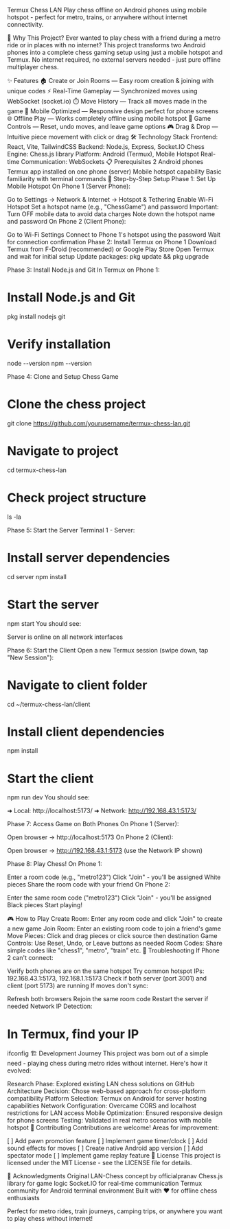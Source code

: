 Termux Chess LAN
Play chess offline on Android phones using mobile hotspot - perfect for metro, trains, or anywhere without internet connectivity.



🎯 Why This Project?
Ever wanted to play chess with a friend during a metro ride or in places with no internet? This project transforms two Android phones into a complete chess gaming setup using just a mobile hotspot and Termux. No internet required, no external servers needed - just pure offline multiplayer chess.

✨ Features
🏠 Create or Join Rooms — Easy room creation & joining with unique codes
⚡ Real-Time Gameplay — Synchronized moves using WebSocket (socket.io)
⏱️ Move History — Track all moves made in the game
📱 Mobile Optimized — Responsive design perfect for phone screens
🌐 Offline Play — Works completely offline using mobile hotspot
🔄 Game Controls — Reset, undo moves, and leave game options
🎮 Drag & Drop — Intuitive piece movement with click or drag
🛠️ Technology Stack
Frontend: React, Vite, TailwindCSS
Backend: Node.js, Express, Socket.IO
Chess Engine: Chess.js library
Platform: Android (Termux), Mobile Hotspot
Real-time Communication: WebSockets
📋 Prerequisites
2 Android phones
Termux app installed on one phone (server)
Mobile hotspot capability
Basic familiarity with terminal commands
🚀 Step-by-Step Setup
Phase 1: Set Up Mobile Hotspot
On Phone 1 (Server Phone):

Go to Settings → Network & Internet → Hotspot & Tethering
Enable Wi-Fi Hotspot
Set a hotspot name (e.g., "ChessGame") and password
Important: Turn OFF mobile data to avoid data charges
Note down the hotspot name and password
On Phone 2 (Client Phone):

Go to Wi-Fi Settings
Connect to Phone 1's hotspot using the password
Wait for connection confirmation
Phase 2: Install Termux on Phone 1
Download Termux from F-Droid (recommended) or Google Play Store
Open Termux and wait for initial setup
Update packages:
pkg update && pkg upgrade


Phase 3: Install Node.js and Git
In Termux on Phone 1:

# Install Node.js and Git
pkg install nodejs git

# Verify installation
node --version
npm --version


Phase 4: Clone and Setup Chess Game
# Clone the chess project
git clone https://github.com/yourusername/termux-chess-lan.git

# Navigate to project
cd termux-chess-lan

# Check project structure
ls -la


Phase 5: Start the Server
Terminal 1 - Server:

# Install server dependencies
cd server
npm install

# Start the server
npm start
You should see:

Server is online on all network interfaces


Phase 6: Start the Client
Open a new Termux session (swipe down, tap "New Session"):

# Navigate to client folder
cd ~/termux-chess-lan/client

# Install client dependencies
npm install

# Start the client
npm run dev
You should see:

➜  Local:   http://localhost:5173/
➜  Network: http://192.168.43.1:5173/


Phase 7: Access Game on Both Phones
On Phone 1 (Server):

Open browser → http://localhost:5173
On Phone 2 (Client):

Open browser → http://192.168.43.1:5173 (use the Network IP shown)


Phase 8: Play Chess!
On Phone 1:

Enter a room code (e.g., "metro123")
Click "Join" - you'll be assigned White pieces
Share the room code with your friend
On Phone 2:

Enter the same room code ("metro123")
Click "Join" - you'll be assigned Black pieces
Start playing!


🎮 How to Play
Create Room: Enter any room code and click "Join" to create a new game
Join Room: Enter an existing room code to join a friend's game
Move Pieces: Click and drag pieces or click source then destination
Game Controls: Use Reset, Undo, or Leave buttons as needed
Room Codes: Share simple codes like "chess1", "metro", "train" etc.
🔧 Troubleshooting
If Phone 2 can't connect:

Verify both phones are on the same hotspot
Try common hotspot IPs: 192.168.43.1:5173, 192.168.1.1:5173
Check if both server (port 3001) and client (port 5173) are running
If moves don't sync:

Refresh both browsers
Rejoin the same room code
Restart the server if needed
Network IP Detection:

# In Termux, find your IP
ifconfig
🏗️ Development Journey
This project was born out of a simple need - playing chess during metro rides without internet. Here's how it evolved:

Research Phase: Explored existing LAN chess solutions on GitHub
Architecture Decision: Chose web-based approach for cross-platform compatibility
Platform Selection: Termux on Android for server hosting capabilities
Network Configuration: Overcame CORS and localhost restrictions for LAN access
Mobile Optimization: Ensured responsive design for phone screens
Testing: Validated in real metro scenarios with mobile hotspot
🤝 Contributing
Contributions are welcome! Areas for improvement:

[ ] Add pawn promotion feature
[ ] Implement game timer/clock
[ ] Add sound effects for moves
[ ] Create native Android app version
[ ] Add spectator mode
[ ] Implement game replay feature
📄 License
This project is licensed under the MIT License - see the LICENSE file for details.

🙏 Acknowledgments
Original LAN-Chess concept by officialpranav
Chess.js library for game logic
Socket.IO for real-time communication
Termux community for Android terminal environment
Built with ❤️ for offline chess enthusiasts

Perfect for metro rides, train journeys, camping trips, or anywhere you want to play chess without internet!